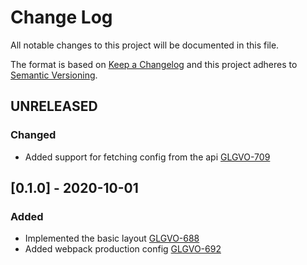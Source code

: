 # Change Log
All notable changes to this project will be documented in this file.

The format is based on [Keep a Changelog](http://keepachangelog.com/) 
and this project adheres to [Semantic Versioning](http://semver.org/).

## UNRELEASED

### Changed
- Added support for fetching config from the api
  [GLGVO-709](https://opensource.ncsa.illinois.edu/jira/browse/GLGVO-709)

## [0.1.0] - 2020-10-01
### Added
- Implemented the basic layout
  [GLGVO-688](https://opensource.ncsa.illinois.edu/jira/browse/GLGVO-688)
- Added webpack production config
  [GLGVO-692](https://opensource.ncsa.illinois.edu/jira/browse/GLGVO-692)
